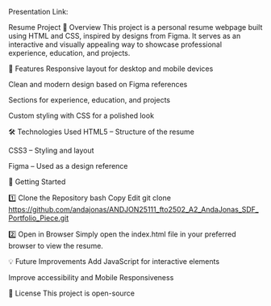 Presentation Link:

Resume Project
📌 Overview
This project is a personal resume webpage built using HTML and CSS, inspired by designs from Figma. It serves as an interactive and visually appealing way to showcase professional experience, education, and projects.

🎨 Features
Responsive layout for desktop and mobile devices

Clean and modern design based on Figma references

Sections for experience, education, and projects

Custom styling with CSS for a polished look

🛠️ Technologies Used
HTML5 – Structure of the resume

CSS3 – Styling and layout

Figma – Used as a design reference

🚀 Getting Started

1️⃣ Clone the Repository
bash
Copy
Edit
git clone https://github.com/andajonas/ANDJON25111_fto2502_A2_AndaJonas_SDF_Portfolio_Piece.git

2️⃣ Open in Browser
Simply open the index.html file in your preferred browser to view the resume.

💡 Future Improvements
Add JavaScript for interactive elements

Improve accessibility and Mobile Responsiveness

📜 License
This project is open-source


